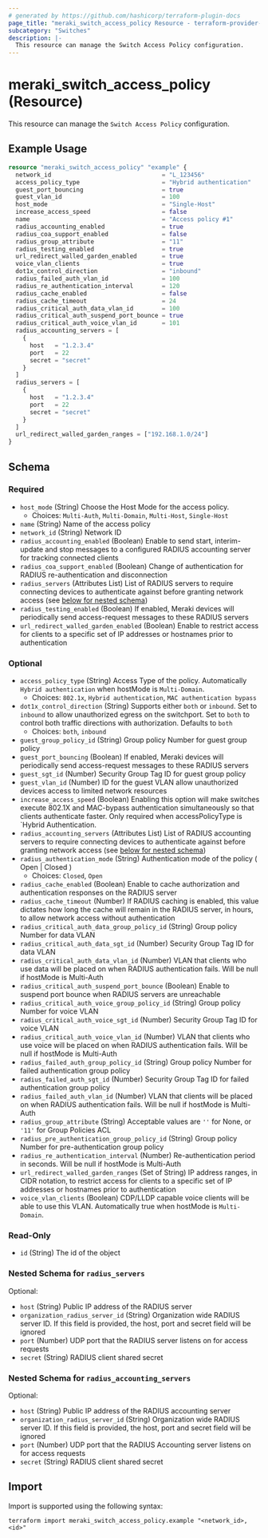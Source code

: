 ```yaml
---
# generated by https://github.com/hashicorp/terraform-plugin-docs
page_title: "meraki_switch_access_policy Resource - terraform-provider-meraki"
subcategory: "Switches"
description: |-
  This resource can manage the Switch Access Policy configuration.
---
```


# meraki_switch_access_policy (Resource)

This resource can manage the `Switch Access Policy` configuration.

## Example Usage

```terraform
resource "meraki_switch_access_policy" "example" {
  network_id                               = "L_123456"
  access_policy_type                       = "Hybrid authentication"
  guest_port_bouncing                      = true
  guest_vlan_id                            = 100
  host_mode                                = "Single-Host"
  increase_access_speed                    = false
  name                                     = "Access policy #1"
  radius_accounting_enabled                = true
  radius_coa_support_enabled               = false
  radius_group_attribute                   = "11"
  radius_testing_enabled                   = true
  url_redirect_walled_garden_enabled       = true
  voice_vlan_clients                       = true
  dot1x_control_direction                  = "inbound"
  radius_failed_auth_vlan_id               = 100
  radius_re_authentication_interval        = 120
  radius_cache_enabled                     = false
  radius_cache_timeout                     = 24
  radius_critical_auth_data_vlan_id        = 100
  radius_critical_auth_suspend_port_bounce = true
  radius_critical_auth_voice_vlan_id       = 101
  radius_accounting_servers = [
    {
      host   = "1.2.3.4"
      port   = 22
      secret = "secret"
    }
  ]
  radius_servers = [
    {
      host   = "1.2.3.4"
      port   = 22
      secret = "secret"
    }
  ]
  url_redirect_walled_garden_ranges = ["192.168.1.0/24"]
}
```

<!-- schema generated by tfplugindocs -->
## Schema

### Required

- `host_mode` (String) Choose the Host Mode for the access policy.
  - Choices: `Multi-Auth`, `Multi-Domain`, `Multi-Host`, `Single-Host`
- `name` (String) Name of the access policy
- `network_id` (String) Network ID
- `radius_accounting_enabled` (Boolean) Enable to send start, interim-update and stop messages to a configured RADIUS accounting server for tracking connected clients
- `radius_coa_support_enabled` (Boolean) Change of authentication for RADIUS re-authentication and disconnection
- `radius_servers` (Attributes List) List of RADIUS servers to require connecting devices to authenticate against before granting network access (see [below for nested schema](#nestedatt--radius_servers))
- `radius_testing_enabled` (Boolean) If enabled, Meraki devices will periodically send access-request messages to these RADIUS servers
- `url_redirect_walled_garden_enabled` (Boolean) Enable to restrict access for clients to a specific set of IP addresses or hostnames prior to authentication

### Optional

- `access_policy_type` (String) Access Type of the policy. Automatically `Hybrid authentication` when hostMode is `Multi-Domain`.
  - Choices: `802.1x`, `Hybrid authentication`, `MAC authentication bypass`
- `dot1x_control_direction` (String) Supports either `both` or `inbound`. Set to `inbound` to allow unauthorized egress on the switchport. Set to `both` to control both traffic directions with authorization. Defaults to `both`
  - Choices: `both`, `inbound`
- `guest_group_policy_id` (String) Group policy Number for guest group policy
- `guest_port_bouncing` (Boolean) If enabled, Meraki devices will periodically send access-request messages to these RADIUS servers
- `guest_sgt_id` (Number) Security Group Tag ID for guest group policy
- `guest_vlan_id` (Number) ID for the guest VLAN allow unauthorized devices access to limited network resources
- `increase_access_speed` (Boolean) Enabling this option will make switches execute 802.1X and MAC-bypass authentication simultaneously so that clients authenticate faster. Only required when accessPolicyType is `Hybrid Authentication.
- `radius_accounting_servers` (Attributes List) List of RADIUS accounting servers to require connecting devices to authenticate against before granting network access (see [below for nested schema](#nestedatt--radius_accounting_servers))
- `radius_authentication_mode` (String) Authentication mode of the policy ( Open | Closed )
  - Choices: `Closed`, `Open`
- `radius_cache_enabled` (Boolean) Enable to cache authorization and authentication responses on the RADIUS server
- `radius_cache_timeout` (Number) If RADIUS caching is enabled, this value dictates how long the cache will remain in the RADIUS server, in hours, to allow network access without authentication
- `radius_critical_auth_data_group_policy_id` (String) Group policy Number for data VLAN
- `radius_critical_auth_data_sgt_id` (Number) Security Group Tag ID for data VLAN
- `radius_critical_auth_data_vlan_id` (Number) VLAN that clients who use data will be placed on when RADIUS authentication fails. Will be null if hostMode is Multi-Auth
- `radius_critical_auth_suspend_port_bounce` (Boolean) Enable to suspend port bounce when RADIUS servers are unreachable
- `radius_critical_auth_voice_group_policy_id` (String) Group policy Number for voice VLAN
- `radius_critical_auth_voice_sgt_id` (Number) Security Group Tag ID for voice VLAN
- `radius_critical_auth_voice_vlan_id` (Number) VLAN that clients who use voice will be placed on when RADIUS authentication fails. Will be null if hostMode is Multi-Auth
- `radius_failed_auth_group_policy_id` (String) Group policy Number for failed authentication group policy
- `radius_failed_auth_sgt_id` (Number) Security Group Tag ID for failed authentication group policy
- `radius_failed_auth_vlan_id` (Number) VLAN that clients will be placed on when RADIUS authentication fails. Will be null if hostMode is Multi-Auth
- `radius_group_attribute` (String) Acceptable values are `''` for None, or `'11'` for Group Policies ACL
- `radius_pre_authentication_group_policy_id` (String) Group policy Number for pre-authentication group policy
- `radius_re_authentication_interval` (Number) Re-authentication period in seconds. Will be null if hostMode is Multi-Auth
- `url_redirect_walled_garden_ranges` (Set of String) IP address ranges, in CIDR notation, to restrict access for clients to a specific set of IP addresses or hostnames prior to authentication
- `voice_vlan_clients` (Boolean) CDP/LLDP capable voice clients will be able to use this VLAN. Automatically true when hostMode is `Multi-Domain`.

### Read-Only

- `id` (String) The id of the object

<a id="nestedatt--radius_servers"></a>
### Nested Schema for `radius_servers`

Optional:

- `host` (String) Public IP address of the RADIUS server
- `organization_radius_server_id` (String) Organization wide RADIUS server ID. If this field is provided, the host, port and secret field will be ignored
- `port` (Number) UDP port that the RADIUS server listens on for access requests
- `secret` (String) RADIUS client shared secret


<a id="nestedatt--radius_accounting_servers"></a>
### Nested Schema for `radius_accounting_servers`

Optional:

- `host` (String) Public IP address of the RADIUS accounting server
- `organization_radius_server_id` (String) Organization wide RADIUS server ID. If this field is provided, the host, port and secret field will be ignored
- `port` (Number) UDP port that the RADIUS Accounting server listens on for access requests
- `secret` (String) RADIUS client shared secret

## Import

Import is supported using the following syntax:

```shell
terraform import meraki_switch_access_policy.example "<network_id>,<id>"
```
